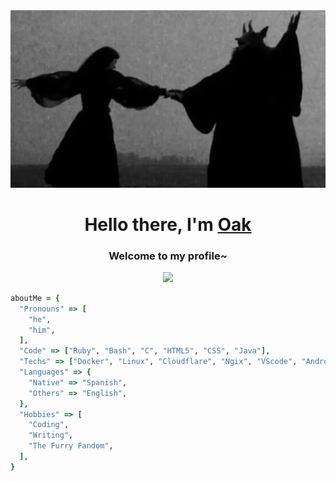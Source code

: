 <img src="src/banner.png" width="100%" height="50%">
<h1 align="center">Hello there, I'm <a href="https://oakatsume.xyz">Oak</a></h1>
<h3 align="center">Welcome to my profile~</h3>
<p align="center"> <img src="https://github-readme-stats.vercel.app/api?username=OakAtsume"></p>


```ruby
aboutMe = {
  "Pronouns" => [
    "he",
    "him",
  ],
  "Code" => ["Ruby", "Bash", "C", "HTML5", "CSS", "Java"],
  "Techs" => ["Docker", "Linux", "Cloudflare", "Ngix", "VScode", "Android", "And more!"], # Linux my beloved :heart:
  "Languages" => {
    "Native" => "Spanish",
    "Others" => "English",
  },
  "Hobbies" => [
    "Coding",
    "Writing",
    "The Furry Fandom",
  ],
}
```
